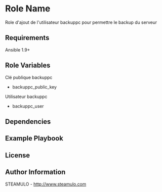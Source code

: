 Role Name
=========

Role d'ajout de l'utilisateur backuppc pour permettre le backup du serveur

Requirements
------------

Ansible 1.9+


Role Variables
--------------

Clé publique backuppc
    
- backuppc_public_key

Utilisateur backuppc

- backuppc_user

Dependencies
------------


Example Playbook
----------------


License
-------


Author Information
------------------

STEAMULO - http://www.steamulo.com
